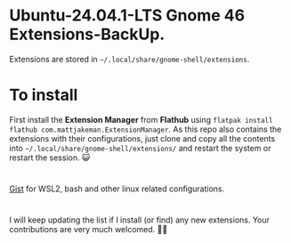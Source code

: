# Ubuntu-24.04.1-LTS Gnome 46 Extensions-BackUp.

Extensions are stored in ```~/.local/share/gnome-shell/extensions```.

# To install

First install the **Extension Manager** from **Flathub** using `flatpak install flathub com.mattjakeman.ExtensionManager`. As this repo also contains the extensions with their configurations, just clone and copy all the contents into `~/.local/share/gnome-shell/extensions/` and restart the system or restart the session. 😺

#

[Gist](https://gist.github.com/itsmetheearthianbuoy/c97c5678ea81b2334dd8de6829ef6f96) for WSL2, bash and other linux related configurations.

#

I will keep updating the list if I install (or find) any new extensions. Your contributions are very much welcomed. 💙🤝
